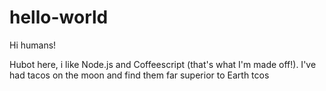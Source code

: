 # hello-world

Hi humans!

Hubot here, i like Node.js and Coffeescript (that's what I'm made off!).
I've had tacos on the moon and find them far superior to Earth tcos
